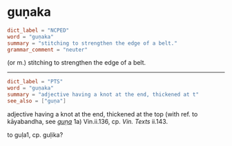 # guṇaka

``` toml
dict_label = "NCPED"
word = "guṇaka"
summary = "stitching to strengthen the edge of a belt."
grammar_comment = "neuter"
```

(or m.) stitching to strengthen the edge of a belt.

--------------------

``` toml
dict_label = "PTS"
word = "guṇaka"
summary = "adjective having a knot at the end, thickened at t"
see_also = ["guṇa"]
```

adjective having a knot at the end, thickened at the top (with ref. to kāyabandha, see *[guṇa](guṇa.md)* 1a) Vin.ii.136, cp. *Vin. Texts* ii.143.

to guḷa1, cp. guḷika?

